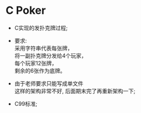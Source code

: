 # C Poker

- C实现的发扑克牌过程;

- 要求:  
    采用字符串代表每张牌，  
    将一副扑克牌分发给4个玩家，  
    每个玩家12张牌，  
    剩余的6张作为底牌。   
    
- 由于老师要求只能写成单文件  
    这样的架构非常不好, 后面期末完了再重新架构一下;

- C99标准;
